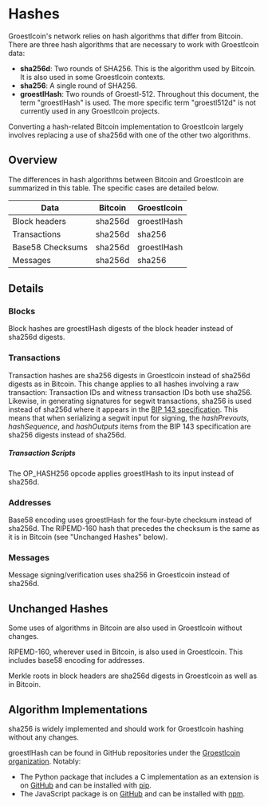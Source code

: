 # Hashes

Groestlcoin's network relies on hash algorithms that differ from Bitcoin. There are three hash algorithms that are necessary to work with Groestlcoin data:

- **sha256d**: Two rounds of SHA256. This is the algorithm used by Bitcoin. It is also used in some Groestlcoin contexts.
- **sha256**: A single round of SHA256.
- **groestlHash**: Two rounds of Groestl-512. Throughout this document, the term "groestlHash" is used. The more specific term "groestl512d" is not currently used in any Groestlcoin projects.

Converting a hash-related Bitcoin implementation to Groestlcoin largely involves replacing a use of sha256d with one of the other two algorithms.

## Overview

The differences in hash algorithms between Bitcoin and Groestlcoin are summarized in this table. The specific cases are detailed below.

|Data|Bitcoin|Groestlcoin|
|----|-------|-----------|
|Block headers|sha256d|groestlHash|
|Transactions|sha256d|sha256|
|Base58 Checksums|sha256d|groestlHash|
|Messages|sha256d|sha256|

## Details

### Blocks

Block hashes are groestlHash digests of the block header instead of sha256d digests.

### Transactions

Transaction hashes are sha256 digests in Groestlcoin instead of sha256d digests as in Bitcoin. This change applies to all hashes involving a raw transaction: Transaction IDs and witness transaction IDs both use sha256. Likewise, in generating signatures for segwit transactions, sha256 is used instead of sha256d where it appears in the [BIP 143 specification](https://github.com/bitcoin/bips/blob/master/bip-0143.mediawiki#specification). This means that when serializing a segwit input for signing, the *hashPrevouts*, *hashSequence*, and *hashOutputs* items from the BIP 143 specification are sha256 digests instead of sha256d.

##### Transaction Scripts

The OP_HASH256 opcode applies groestlHash to its input instead of sha256d.

### Addresses

Base58 encoding uses groestlHash for the four-byte checksum instead of sha256d. The RIPEMD-160 hash that precedes the checksum is the same as it is in Bitcoin (see "Unchanged Hashes" below).

### Messages

Message signing/verification uses sha256 in Groestlcoin instead of sha256d.

## Unchanged Hashes

Some uses of algorithms in Bitcoin are also used in Groestlcoin without changes.

RIPEMD-160, wherever used in Bitcoin, is also used in Groestlcoin. This includes base58 encoding for addresses.

Merkle roots in block headers are sha256d digests in Groestlcoin as well as in Bitcoin.

## Algorithm Implementations

sha256 is widely implemented and should work for Groestlcoin hashing without any changes.

groestlHash can be found in GitHub repositories under the [Groestlcoin organization](https://github.com/Groestlcoin/). Notably:

- The Python package that includes a C implementation as an extension is on [GitHub](https://github.com/Groestlcoin/groestlcoin-hash-python) and can be installed with [pip](https://pypi.org/project/groestlcoin_hash/).
- The JavaScript package is on [GitHub](https://github.com/Groestlcoin/groestl-hash-js) and can be installed with [npm](https://www.npmjs.com/package/groestl-hash-js).
